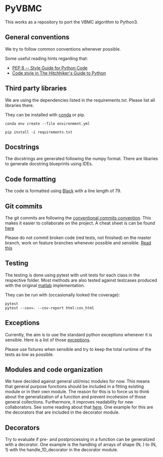 # PyVBMC
This works as a repository to port the VBMC algorithm to Python3.

## General conventions
We try to follow common conventions whenever possible.

Some useful reading hints regarding that:

- [PEP 8 -- Style Guide for Python Code](https://www.python.org/dev/peps/pep-0008/)
- [Code style in The Hitchhiker's Guide to Python](https://docs.python-guide.org/writing/style/)

## Third party libraries
We are using the dependencies listed in the requirements.txt. Please list all libraries there.

They can be installed with [conda](https://docs.conda.io/projects/conda/en/latest/user-guide/install/) or pip.

```
conda env create --file environment.yml
```

```
pip install -i requirements.txt
```

## Docstrings

The docstrings are generated following the numpy format. There are libaries to generate docstring blueprints using IDEs.

## Code formatting

The code is formatted using [Black](https://pypi.org/project/black/) with a line length of 79.

## Git commits

The git commits are following the [conventional commits convention](https://www.conventionalcommits.org/en/v1.0.0/). This makes it easier to collaborate on the project. A cheat sheet is can be found [here](https://cheatography.com/albelop/cheat-sheets/conventional-commits/)

Please do not commit broken code (red tests, not finished) on the master branch, work on feature branches whenever possible and sensible. [Read this](https://martinfowler.com/bliki/FeatureBranch.html)

## Testing

The testing is done using pytest with unit tests for each class in the respective folder.
Most methods are also tested against testcases produced with the original [matlab](https://github.com/lacerbi/vbmc) implementation.

They can be run with (occasionally looked the coverage):

```
pytest
pytest --cov=. --cov-report html:cov_html
```

## Exceptions

Currently, the aim is to use the standard python exceptions whenever it is sensible. Here is a list of those [exceptions](https://docs.python.org/3/library/exceptions.html).

Please use fixtures when sensible and try to keep the total runtime of the tests as low as possible.

## Modules and code organization

We have decided against general util/misc modules for now. This means that general purpose functions should be included in a fitting existing module or in their own module. The reason for this is to force us to think about the generalization of a function and prevent incohesion of those general collections. Furthermore, it improves readability for new collaborators. See some reading about that [here](https://breadcrumbscollector.tech/stop-naming-your-python-modules-utils/). One example for this are the decorators that are included in the decorator module.

## Decorators

Try to evaluate if pre- and postprocessing in a function can be generalized with a decorator. One example is the handling of arrays of shape (N, ) to (N, 1) with the handle_1D_decorator in the decorator module.
